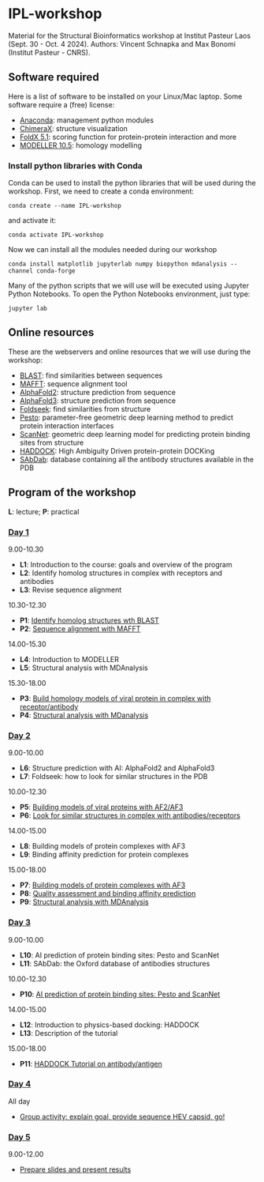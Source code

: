 # IPL-workshop
Material for the Structural Bioinformatics workshop at Institut Pasteur Laos (Sept. 30 - Oct. 4 2024).
Authors: Vincent Schnapka and Max Bonomi (Institut Pasteur - CNRS).

## Software required
Here is a list of software to be installed on your Linux/Mac laptop.
Some software require a (free) license:

* [Anaconda](https://www.anaconda.com/): management python modules
* [ChimeraX](https://www.cgl.ucsf.edu/chimerax/): structure visualization
* [FoldX 5.1](https://foldxsuite.crg.eu/): scoring function for protein-protein interaction and more
* [MODELLER 10.5](https://salilab.org/modeller/): homology modelling

### Install python libraries with Conda
Conda can be used to install the python libraries that will be used during the workshop.
First, we need to create a conda environment:
```
conda create --name IPL-workshop
```
and activate it:
```
conda activate IPL-workshop
```
Now we can install all the modules needed during our workshop
```
conda install matplotlib jupyterlab numpy biopython mdanalysis --channel conda-forge
```

Many of the python scripts that we will use will be executed using Jupyter Python Notebooks.
To open the Python Notebooks environment, just type:
```
jupyter lab
```

## Online resources
These are the webservers and online resources that we will use during the workshop:
* [BLAST](https://blast.ncbi.nlm.nih.gov/Blast.cgi): find similarities between sequences 
* [MAFFT](https://mafft.cbrc.jp/alignment/server/index.html): sequence alignment tool
* [AlphaFold2](https://colab.research.google.com/github/sokrypton/ColabFold/blob/main/AlphaFold2.ipynb): structure prediction from sequence
* [AlphaFold3](https://alphafoldserver.com/about): structure prediction from sequence
* [Foldseek](https://search.foldseek.com/search): find similarities from structure
* [Pesto](https://pesto.epfl.ch/): parameter-free geometric deep learning method to predict protein interaction interfaces
* [ScanNet](http://bioinfo3d.cs.tau.ac.il/ScanNet/): geometric deep learning model for predicting protein binding sites from structure 
* [HADDOCK](https://www.bonvinlab.org/education/HADDOCK24/HADDOCK24-antibody-antigen-basic/): High Ambiguity Driven protein-protein DOCKing
* [SAbDab](https://opig.stats.ox.ac.uk/webapps/sabdab-sabpred/sabdab): database containing all the antibody structures available in the PDB

## Program of the workshop
**L**: lecture; **P**: practical

### [Day 1](DAY-1/README.md)
9.00-10.30
*   **L1**:  Introduction to the course: goals and overview of the program
*   **L2**:  Identify homolog structures in complex with receptors and antibodies
*   **L3**:  Revise sequence alignment

10.30-12.30 
*   **P1**: [Identify homolog structures wth BLAST](DAY-1/README.md#P1)
*   **P2**: [Sequence alignment with MAFFT](DAY-1/README.md#P2)

14.00-15.30
*   **L4**: Introduction to MODELLER
*   **L5**: Structural analysis with MDAnalysis

15.30-18.00
*   **P3**: [Build homology models of viral protein in complex with receptor/antibody](DAY-1/README.md#P3)
*   **P4**: [Structural analysis with MDanalysis](DAY-1/README.md#P4)

### [Day 2](DAY-2/README.md) 
9.00-10.00 
*   **L6**: Structure prediction with AI: AlphaFold2 and AlphaFold3
*   **L7**: Foldseek: how to look for similar structures in the PDB
 
10.00-12.30
*   **P5**: [Building models of viral proteins with AF2/AF3](DAY-2/README.md#P5)
*   **P6**: [Look for similar structures in complex with antibodies/receptors](DAY-2/README.md#P6)

14.00-15.00
*   **L8**: Building models of protein complexes with AF3
*   **L9**: Binding affinity prediction for protein complexes

15.00-18.00
*   **P7**: [Building models of protein complexes with AF3](DAY-2/README.md#P7) 
*   **P8**: [Quality assessment and binding affinity prediction](DAY-2/README.md#P8)
*   **P9**: [Structural analysis with MDAnalysis](DAY-2/README.md#P9)

### [Day 3](DAY-3/README.md)
9.00-10.00 
*    **L10**: AI prediction of protein binding sites: Pesto and ScanNet
*    **L11**: SAbDab: the Oxford database of antibodies structures

10.00-12.30
*    **P10**: [AI prediction of protein binding sites: Pesto and ScanNet](DAY-3/README.md#P10)

14.00-15.00
*    **L12**: Introduction to physics-based docking: HADDOCK
*    **L13**: Description of the tutorial

15.00-18.00
*   **P11**: [HADDOCK Tutorial on antibody/antigen](DAY-3/README.md#P11)

### [Day 4](DAY-4/README.md)
All day
   * [Group activity: explain goal, provide sequence HEV capsid, go!](DAY-4/README.md#group)
 
### [Day 5](DAY-5/README.md) 
9.00-12.00
* [Prepare slides and present results](DAY-5/README.md#results)

